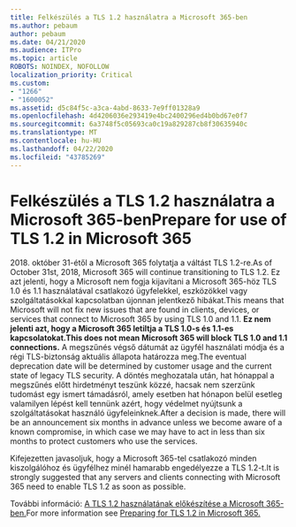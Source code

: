 ```yaml
---
title: Felkészülés a TLS 1.2 használatra a Microsoft 365-ben
ms.author: pebaum
author: pebaum
ms.date: 04/21/2020
ms.audience: ITPro
ms.topic: article
ROBOTS: NOINDEX, NOFOLLOW
localization_priority: Critical
ms.custom:
- "1266"
- "1600052"
ms.assetid: d5c84f5c-a3ca-4abd-8633-7e9ff01328a9
ms.openlocfilehash: 4d4206036e293419e4bc2400296ed4b0bd67e0f7
ms.sourcegitcommit: 6a3748f5c05693ca0c19a829287cb8f30635940c
ms.translationtype: MT
ms.contentlocale: hu-HU
ms.lasthandoff: 04/22/2020
ms.locfileid: "43785269"
---
```

# <a name="prepare-for-use-of-tls-12-in-microsoft-365"></a><span data-ttu-id="374c6-102">Felkészülés a TLS 1.2 használatra a Microsoft 365-ben</span><span class="sxs-lookup"><span data-stu-id="374c6-102">Prepare for use of TLS 1.2 in Microsoft 365</span></span>

<span data-ttu-id="374c6-103">2018. október 31-étől a Microsoft 365 folytatja a váltást TLS 1.2-re.</span><span class="sxs-lookup"><span data-stu-id="374c6-103">As of October 31st, 2018, Microsoft 365 will continue transitioning to TLS 1.2.</span></span> <span data-ttu-id="374c6-104">Ez azt jelenti, hogy a Microsoft nem fogja kijavítani a Microsoft 365-höz TLS 1.0 és 1.1 használatával csatlakozó ügyfelekkel, eszközökkel vagy szolgáltatásokkal kapcsolatban újonnan jelentkező hibákat.</span><span class="sxs-lookup"><span data-stu-id="374c6-104">This means that Microsoft will not fix new issues that are found in clients, devices, or services that connect to Microsoft 365 by using TLS 1.0 and 1.1.</span></span> <span data-ttu-id="374c6-105">**Ez nem jelenti azt, hogy a Microsoft 365 letiltja a TLS 1.0-s és 1.1-es kapcsolatokat.**</span><span class="sxs-lookup"><span data-stu-id="374c6-105">**This does not mean Microsoft 365 will block TLS 1.0 and 1.1 connections.**</span></span> <span data-ttu-id="374c6-106">A megszűnés végső dátumát az ügyfél használati módja és a régi TLS-biztonság aktuális állapota határozza meg.</span><span class="sxs-lookup"><span data-stu-id="374c6-106">The eventual deprecation date will be determined by customer usage and the current state of legacy TLS security.</span></span> <span data-ttu-id="374c6-107">A döntés meghozatala után, hat hónappal a megszűnés előtt hirdetményt teszünk közzé, hacsak nem szerzünk tudomást egy ismert támadásról, amely esetben hat hónapon belül esetleg valamilyen lépést kell tennünk azért, hogy védelmet nyújtsunk a szolgáltatásokat használó ügyfeleinknek.</span><span class="sxs-lookup"><span data-stu-id="374c6-107">After a decision is made, there will be an announcement six months in advance unless we become aware of a known compromise, in which case we may have to act in less than six months to protect customers who use the services.</span></span>
  
<span data-ttu-id="374c6-108">Kifejezetten javasoljuk, hogy a Microsoft 365-tel csatlakozó minden kiszolgálóhoz és ügyfélhez minél hamarabb engedélyezze a TLS 1.2-t.</span><span class="sxs-lookup"><span data-stu-id="374c6-108">It is strongly suggested that any servers and clients connecting with Microsoft 365 need to enable TLS 1.2 as soon as possible.</span></span>
  
<span data-ttu-id="374c6-109">További információ: [A TLS 1.2 használatának előkészítése a Microsoft 365-ben.](https://support.microsoft.com/help/4057306/preparing-for-tls-1-2-in-office-365)</span><span class="sxs-lookup"><span data-stu-id="374c6-109">For more information see [Preparing for TLS 1.2 in Microsoft 365.](https://support.microsoft.com/help/4057306/preparing-for-tls-1-2-in-office-365)</span></span>
  